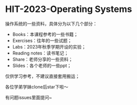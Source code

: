 # HIT-2023-Operating Systems

操作系统的一些资料，具体分为以下几个部分：

- Books：本课程参考的一些书籍；
- Exercises：往年的一些试题；
- Labs：2023年秋季学期开设的实验；
- Reading notes：读书笔记；
- Share：老师分享的一些资料；
- Slides：各个老师的一些ppt；

仅供学习参考，不建议直接套用搬运；

各位学弟学妹clone后star下啦～

有问题issues里面提问~
